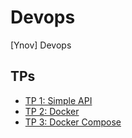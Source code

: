 # Devops

[Ynov] Devops

## TPs

-   [TP 1: Simple API](./tp1/)
-   [TP 2: Docker](./tp2/)
-   [TP 3: Docker Compose](./tp1/)
